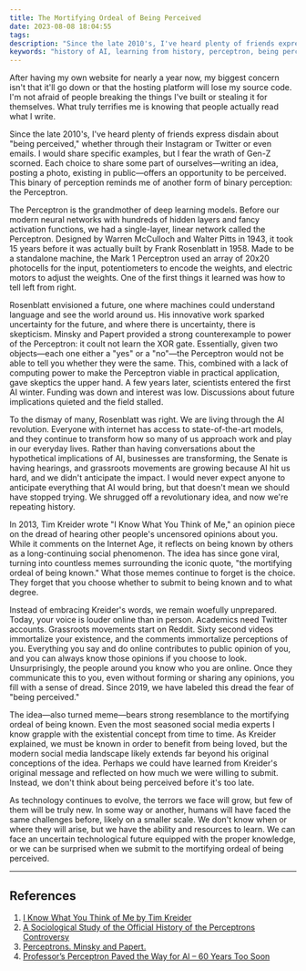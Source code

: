 ```yaml
---
title: The Mortifying Ordeal of Being Perceived
date: 2023-08-08 18:04:55
tags:
description: "Since the late 2010's, I've heard plenty of friends express disdain about being perceived, whether through their Instagram or Twitter or even emails. I would share specific examples, but I fear the wrath of Gen-Z scorned. Each choice to share some part of ourselves—writing an idea, posting a photo, existing in public—offers an opportunity to be perceived. This binary of perception reminds me of another form of binary perception the Perceptron."
keywords: "history of AI, learning from history, perceptron, being perceived, the mortifying ordeal of being known, rosenblatt, social media, AI, history, technology"
---
```



After having my own website for nearly a year now, my biggest concern isn't that it'll go down or that the hosting platform will lose my source code. I'm not afraid of people breaking the things I've built or stealing it for themselves. What truly terrifies me is knowing that people actually read what I write.

Since the late 2010's, I've heard plenty of friends express disdain about "being perceived," whether through their Instagram or Twitter or even emails. I would share specific examples, but I fear the wrath of Gen-Z scorned. Each choice to share some part of ourselves—writing an idea, posting a photo, existing in public—offers an opportunity to be perceived. This binary of perception reminds me of another form of binary perception: the Perceptron.

The Perceptron is the grandmother of deep learning models. Before our modern neural networks with hundreds of hidden layers and fancy activation functions, we had a single-layer, linear network called the Perceptron. Designed by Warren McCulloch and Walter Pitts in 1943, it took 15 years before it was actually built by Frank Rosenblatt in 1958. Made to be a standalone machine, the Mark 1 Perceptron used an array of 20x20 photocells for the input, potentiometers to encode the weights, and electric motors to adjust the weights. One of the first things it learned was how to tell left from right. 

Rosenblatt envisioned a future, one where machines could understand language and see the world around us. His innovative work sparked uncertainty for the future, and where there is uncertainty, there is skepticism. Minsky and Papert provided a strong counterexample to power of the Perceptron: it coult not learn the XOR gate. Essentially, given two objects—each one either a "yes" or a "no"—the Perceptron would not be able to tell you whether they were the same. This, combined with a lack of computing power to make the Perceptron viable in practical application, gave skeptics the upper hand. A few years later, scientists entered the first AI winter. Funding was down and interest was low. Discussions about future implications quieted and the field stalled.

To the dismay of many, Rosenblatt was right. We are living through the AI revolution. Everyone with internet has access to state-of-the-art models, and they continue to transform how so many of us approach work and play in our everyday lives. Rather than having conversations about the hypothetical implications of AI, businesses are transforming, the Senate is having hearings, and grassroots movements are growing because AI hit us hard, and we didn't anticipate the impact. I would never expect anyone to anticipate everything that AI would bring, but that doesn't mean we should have stopped trying. We shrugged off a revolutionary idea, and now we're repeating history.

In 2013, Tim Kreider wrote "I Know What You Think of Me," an opinion piece on the dread of hearing other people's uncensored opinions about you. While it comments on the Internet Age, it reflects on being known by others as a long-continuing social phenomenon. The idea has since gone viral, turning into countless memes surrounding the iconic quote, "the mortifying ordeal of being known." What those memes continue to forget is the choice. They forget that you choose whether to submit to being known and to what degree. 

Instead of embracing Kreider's words, we remain woefully unprepared. Today, your voice is louder online than in person. Academics need Twitter accounts. Grassroots movements start on Reddit. Sixty second videos immortalize your existence, and the comments immortalize perceptions of you. Everything you say and do online contributes to public opinion of you, and you can always know those opinions if you choose to look. Unsurprisingly, the people around you know who you are online. Once they communicate this to you, even without forming or sharing any opinions, you fill with a sense of dread. Since 2019, we have labeled this dread the fear of "being perceived."

The idea—also turned meme—bears strong resemblance to the mortifying ordeal of being known. Even the most seasoned social media experts I know grapple with the existential concept from time to time. As Kreider explained, we must be known in order to benefit from being loved, but the modern social media landscape likely extends far beyond his original conceptions of the idea. Perhaps we could have learned from Kreider's original message and reflected on how much we were willing to submit. Instead, we don't think about being perceived before it's too late.

As technology continues to evolve, the terrors we face will grow, but few of them will be truly new. In some way or another, humans will have faced the same challenges before, likely on a smaller scale. We don't know when or where they will arise, but we have the ability and resources to learn. We can face an uncertain technological future equipped with the proper knowledge, or we can be surprised when we submit to the mortifying ordeal of being perceived.

---
## References

1. [I Know What You Think of Me by Tim Kreider](https://archive.nytimes.com/opinionator.blogs.nytimes.com/2013/06/15/i-know-what-you-think-of-me/?smid=pl-share)
2. [A Sociological Study of the Official History of the Perceptrons Controversy](https://doi.org/10.1177/030631296026003005)
3. [Perceptrons. Minsky and Papert.](https://archive.org/details/perceptronsintro00mins)
4. [Professor’s Perceptron Paved the Way for AI – 60 Years Too Soon](https://news.cornell.edu/stories/2019/09/professors-perceptron-paved-way-ai-60-years-too-soon)